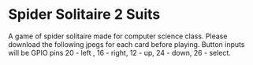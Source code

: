 # Spider Solitaire 2 Suits
A game of spider solitaire made for computer science class.
Please download the following jpegs for each card before playing.
Button inputs will be GPIO pins 20 - left , 16 - right, 12 - up, 24 - down, 26 - select.

 
